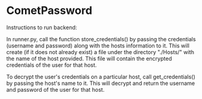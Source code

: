 # CometPassword


Instructions to run backend:

In runner.py, call the function store_credentials() by passing the credentials (username and password) along with the hosts information to it.
This will create (if it does not already exist) a file under the directory "./Hosts/" with the name of the host provided. 
This file will contain the encrypted credentials of the user for that host.

To decrypt the user's credentials on a particular host, call get_credentials() by passing the host's name to it. This will decrypt and return the username and password of the user for that host.
